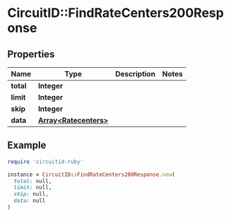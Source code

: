 # CircuitID::FindRateCenters200Response

## Properties

| Name | Type | Description | Notes |
| ---- | ---- | ----------- | ----- |
| **total** | **Integer** |  |  |
| **limit** | **Integer** |  |  |
| **skip** | **Integer** |  |  |
| **data** | [**Array&lt;Ratecenters&gt;**](Ratecenters.md) |  |  |

## Example

```ruby
require 'circuitid-ruby'

instance = CircuitID::FindRateCenters200Response.new(
  total: null,
  limit: null,
  skip: null,
  data: null
)
```

